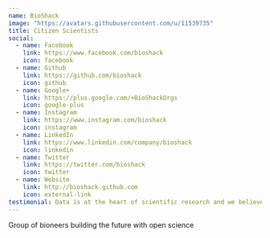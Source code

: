 ```yaml
---
name: BioShack
image: "https://avatars.githubusercontent.com/u/11539735"
title: Citizen Scientists
social:
  - name: Facebook
    link: https://www.facebook.com/bioshack
    icon: facebook
  - name: Github
    link: https://github.com/bioshack
    icon: github
  - name: Google+
    link: https://plus.google.com/+BioShackOrgs
    icon: google-plus
  - name: Instagram
    link: https://www.instagram.com/bioshack
    icon: instagram
  - name: LinkedIn
    link: https://www.linkedin.com/company/bioshack
    icon: linkedin
  - name: Twitter
    link: https://twitter.com/bioshack
    icon: twitter
  - name: Website
    link: http://bioshack.github.com
    icon: external-link
testimonial: Data is at the heart of scientific research and we believe science should be both open and responsible. The future of deep learning depends on all of us!
---
```


Group of bioneers building the future with open science